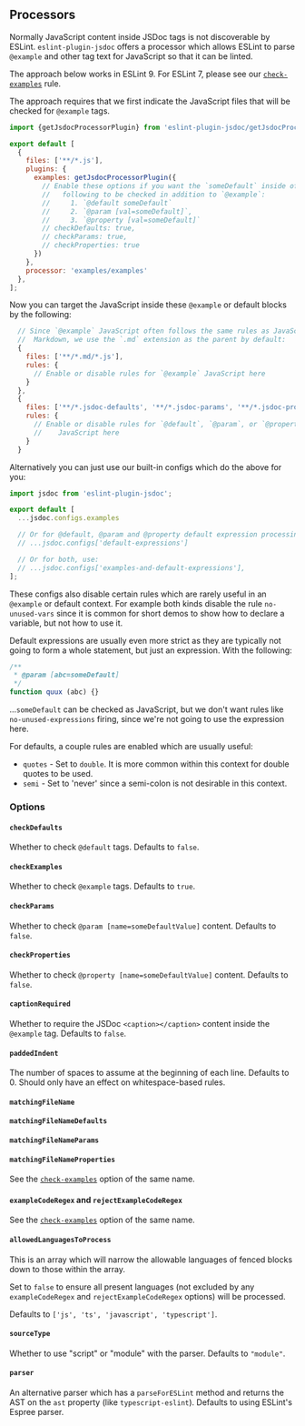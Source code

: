 <a name="user-content-processors"></a>
<a name="processors"></a>
## Processors

Normally JavaScript content inside JSDoc tags is not discoverable by ESLint.
`eslint-plugin-jsdoc` offers a processor which allows ESLint to parse `@example`
and other tag text for JavaScript so that it can be linted.

The approach below works in ESLint 9. For ESLint 7, please see our [`check-examples`](./rules/check-examples.md#readme) rule.

The approach requires that we first indicate the JavaScript files that will be checked for `@example` tags.

```js
import {getJsdocProcessorPlugin} from 'eslint-plugin-jsdoc/getJsdocProcessorPlugin.js';

export default [
  {
    files: ['**/*.js'],
    plugins: {
      examples: getJsdocProcessorPlugin({
        // Enable these options if you want the `someDefault` inside of the
        //   following to be checked in addition to `@example`:
        //     1. `@default someDefault`
        //     2. `@param [val=someDefault]`,
        //     3. `@property [val=someDefault]`
        // checkDefaults: true,
        // checkParams: true,
        // checkProperties: true
      })
    },
    processor: 'examples/examples'
  },
];
```

Now you can target the JavaScript inside these `@example` or default blocks
by the following:

```js
  // Since `@example` JavaScript often follows the same rules as JavaScript in
  //  Markdown, we use the `.md` extension as the parent by default:
  {
    files: ['**/*.md/*.js'],
    rules: {
      // Enable or disable rules for `@example` JavaScript here
    }
  },
  {
    files: ['**/*.jsdoc-defaults', '**/*.jsdoc-params', '**/*.jsdoc-properties'],
    rules: {
      // Enable or disable rules for `@default`, `@param`, or `@property`
      //    JavaScript here
    }
  }
```

Alternatively you can just use our built-in configs which do the above for you:

```js
import jsdoc from 'eslint-plugin-jsdoc';

export default [
  ...jsdoc.configs.examples

  // Or for @default, @param and @property default expression processing
  // ...jsdoc.configs['default-expressions']

  // Or for both, use:
  // ...jsdoc.configs['examples-and-default-expressions'],
];
```

These configs also disable certain rules which are rarely useful in an
`@example` or default context. For example both kinds disable the rule
`no-unused-vars` since it is common for short demos to show how to declare
a variable, but not how to use it.

Default expressions are usually even more strict as they are typically not
going to form a whole statement, but just an expression. With the following:

```js
/**
 * @param [abc=someDefault]
 */
function quux (abc) {}
```

...`someDefault` can be checked as JavaScript, but we don't want rules like
`no-unused-expressions` firing, since we're not going to use the expression
here.

For defaults, a couple rules are enabled which are usually useful:

- `quotes` - Set to `double`. It is more common within this
  context for double quotes to be used.
- `semi` - Set to 'never' since a semi-colon is not desirable in this context.

<a name="user-content-processors-options"></a>
<a name="processors-options"></a>
### Options

<a name="user-content-processors-options-checkdefaults"></a>
<a name="processors-options-checkdefaults"></a>
#### <code>checkDefaults</code>

Whether to check `@default` tags. Defaults to `false`.

<a name="user-content-processors-options-checkexamples"></a>
<a name="processors-options-checkexamples"></a>
#### <code>checkExamples</code>

Whether to check `@example` tags. Defaults to `true`.

<a name="user-content-processors-options-checkparams"></a>
<a name="processors-options-checkparams"></a>
#### <code>checkParams</code>

Whether to check `@param [name=someDefaultValue]` content. Defaults to `false`.

<a name="user-content-processors-options-checkproperties"></a>
<a name="processors-options-checkproperties"></a>
#### <code>checkProperties</code>

Whether to check `@property [name=someDefaultValue]` content. Defaults to `false`.

<a name="user-content-processors-options-captionrequired"></a>
<a name="processors-options-captionrequired"></a>
#### <code>captionRequired</code>

Whether to require the JSDoc `<caption></caption>` content inside the `@example`
tag. Defaults to `false`.

<a name="user-content-processors-options-paddedindent"></a>
<a name="processors-options-paddedindent"></a>
#### <code>paddedIndent</code>

The number of spaces to assume at the beginning of each line. Defaults to 0. Should
only have an effect on whitespace-based rules.

<a name="user-content-processors-options-matchingfilename"></a>
<a name="processors-options-matchingfilename"></a>
#### <code>matchingFileName</code>
<a name="user-content-processors-options-matchingfilenamedefaults"></a>
<a name="processors-options-matchingfilenamedefaults"></a>
#### <code>matchingFileNameDefaults</code>
<a name="user-content-processors-options-matchingfilenameparams"></a>
<a name="processors-options-matchingfilenameparams"></a>
#### <code>matchingFileNameParams</code>
<a name="user-content-processors-options-matchingfilenameproperties"></a>
<a name="processors-options-matchingfilenameproperties"></a>
#### <code>matchingFileNameProperties</code>

See the [`check-examples`](./rules/check-examples.md#readme) option of the
same name.

<a name="user-content-processors-options-examplecoderegex-and-rejectexamplecoderegex"></a>
<a name="processors-options-examplecoderegex-and-rejectexamplecoderegex"></a>
#### <code>exampleCodeRegex</code> and <code>rejectExampleCodeRegex</code>

See the [`check-examples`](./rules/check-examples.md#readme) option of the
same name.

<a name="user-content-processors-options-allowedlanguagestoprocess"></a>
<a name="processors-options-allowedlanguagestoprocess"></a>
#### <code>allowedLanguagesToProcess</code>

This is an array which will narrow the allowable languages of fenced blocks
down to those within the array.

Set to `false` to ensure all present languages (not excluded by
any `exampleCodeRegex` and `rejectExampleCodeRegex` options) will be processed.

Defaults to `['js', 'ts', 'javascript', 'typescript']`.

<a name="user-content-processors-options-sourcetype"></a>
<a name="processors-options-sourcetype"></a>
#### <code>sourceType</code>

Whether to use "script" or "module" with the parser. Defaults to `"module"`.

<a name="user-content-processors-options-parser"></a>
<a name="processors-options-parser"></a>
#### <code>parser</code>

An alternative parser which has a `parseForESLint` method and returns the AST
on the `ast` property (like `typescript-eslint`). Defaults to using ESLint's
Espree parser.
